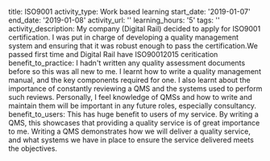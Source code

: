 title: ISO9001
activity_type: Work based learning
start_date: '2019-01-07'
end_date: '2019-01-08'
activity_url: ''
learning_hours: '5'
tags: ''
activity_description: My company (Digital Rail) decided to apply for ISO9001 certification.
  I was put in charge of developing a quality management system and ensuring that
  it was robust enough to pass the certification.We passed first time and Digital
  Rail have ISO90012015 ceritication
benefit_to_practice: I hadn't written any quality assessment documents before so this
  was all new to me. I learnt how to write a quality management manual, and the key
  components required for one. I also learnt about the importance of constantly reviewing
  a QMS and the systems used to perform such reviews. Personally, I feel knowledge
  of QMSs and how to write and maintain them will be important in any future roles,
  especially consultancy.
benefit_to_users: This has huge benefit to users of my service. By writing a QMS,
  this showcases that providing a quality service is of great importance to me. Writing
  a QMS demonstrates how we will deliver a quality service, and what systems we have
  in place to ensure the service delivered meets the objectives.
